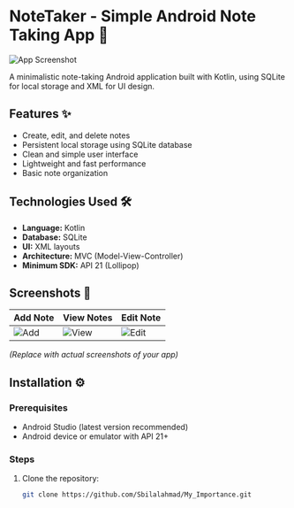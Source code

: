 # NoteTaker - Simple Android Note Taking App 📝

![App Screenshot]([https://via.placeholder.com/300x600?text=NoteTaker+Screenshot](https://github.com/Sbilalahmad/My_Importance/blob/master/toShow/Screenshot_20250720-093203.My%20Importance.png))

A minimalistic note-taking Android application built with Kotlin, using SQLite for local storage and XML for UI design.

## Features ✨
- Create, edit, and delete notes
- Persistent local storage using SQLite database
- Clean and simple user interface
- Lightweight and fast performance
- Basic note organization

## Technologies Used 🛠️
- **Language:** Kotlin
- **Database:** SQLite
- **UI:** XML layouts
- **Architecture:** MVC (Model-View-Controller)
- **Minimum SDK:** API 21 (Lollipop)

## Screenshots 📱
| Add Note | View Notes | Edit Note |
|----------|------------|-----------|
| ![Add]([https://via.placeholder.com/200x400?text=Add+Note](https://github.com/Sbilalahmad/My_Importance/blob/master/toShow/Screenshot_20250720-093221.My%20Importance.png)) | ![View]([https://via.placeholder.com/200x400?text=View+Notes](https://github.com/Sbilalahmad/My_Importance/blob/master/toShow/Screenshot_20250720-093209.My%20Importance.png)) | ![Edit]([https://via.placeholder.com/200x400?text=Edit+Note](https://github.com/Sbilalahmad/My_Importance/blob/master/toShow/Screenshot_20250720-093229.My%20Importance.png)) |

*(Replace with actual screenshots of your app)*

## Installation ⚙️
### Prerequisites
- Android Studio (latest version recommended)
- Android device or emulator with API 21+

### Steps
1. Clone the repository:
   ```bash
   git clone https://github.com/Sbilalahmad/My_Importance.git
